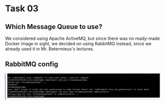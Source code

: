 # Task 03

## Which Message Queue to use?
We considered using Apache ActiveMQ, but since there was no ready-made Docker image in sight, we decided on using RabbitMQ instead, since we already used it in Mr. Betermieux's lectures.

## RabbitMQ config

![img.png](img.png)